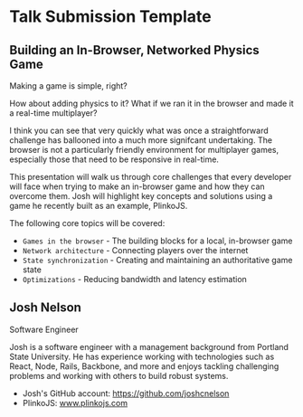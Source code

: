 # Talk Submission Template

## Building an In-Browser, Networked Physics Game

Making a game is simple, right? 

How about adding physics to it? What if we ran it in the browser and made it a real-time multiplayer? 

I think you can see that very quickly what was once a straightforward challenge has ballooned into a much more signifcant undertaking. The browser is not a particularly friendly environment for multiplayer games, especially those that need to be responsive in real-time.

This presentation will walk us through core challenges that every developer will face when trying to make an in-browser game and how they can overcome them. Josh will highlight key concepts and solutions using a game he recently built as an example, PlinkoJS. 

The following core topics will be covered: 

* `Games in the browser` - The building blocks for a local, in-browser game
* `Network architecture` - Connecting players over the internet
* `State synchronization` - Creating and maintaining an authoritative game state
* `Optimizations` - Reducing bandwidth and latency estimation

## Josh Nelson

Software Engineer

Josh is a software engineer with a management background from Portland State University. He has experience working with technologies such as React, Node, Rails, Backbone, and more and enjoys tackling challenging problems and working with others to build robust systems.

- Josh's GitHub account:  https://github.com/joshcnelson
- PlinkoJS: www.plinkojs.com
